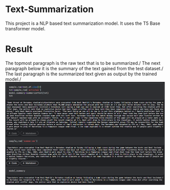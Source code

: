 # Text-Summarization
This project is a NLP based text summarization model.
It uses the T5 Base transformer model.

# Result
The topmost paragraph is the raw text that is to be summarized./
The next paragraph below it is the summary of the text gained from the test dataset./
The last paragraph is the summarized text given as output by the trained model./
![Image](https://github.com/shshwtsrkr/Text-Summarization/blob/main/images/result.png)
